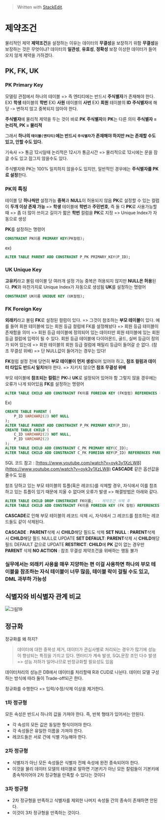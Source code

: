 


> Written with [StackEdit](https://stackedit.io/).

# 제약조건
물리적인 제약
**제약조건**을 설정하는 이유는 데이터의 **무결성**을 보장하기 위함
**무결성**을 보장하는 것은 무엇이냐?
데이터의 **일관성**, **유효성**, **정확성** 보장
이상한 데이터가 들어오지 않게 제약을 가하겠다.

## PK, FK, UK

### PK Primary Key
모델링 관점에서 하나의 테이블 => 즉 엔티티에는 반드시  **주식별자**가 존재해야 한다.
EX) **학생** 테이블의 **학번**
EX) **사원** 테이블의 **사번**
EX) **회원** 테이블의 **ID**
**주식별자**에 해당 -> 변하지 않고 중복되지 않아야 한다.

**주식별자**에 물리적 제약을 두는 것이 바로 **PK**
**주식별자**와 **PK**는 다른 의미
**주식별자 = 논리적, PK = 물리적**

그래서 **하나의 `테이블(엔티티)`에는 반드시 `주식별자`가 존재해야 하지만
`PK`는 존재할 수도 있고, 안할 수도 있다.**

기숙사 => 통금 12시일때 논리적은 12시가 통금시간 => 
물리적으로 12시에는 문을 잠글 수도 있고 잠그지 않을수도 있다.

주식별자와 PK는 100% 일치하지 않을수도 있지만, 
일반적인 경우에는 **주식별자를 PK로 설정**한다.

### PK의 특징
테이블 당 **하나씩만** 설정가능
**중복**과 **NULL**이 허용되지 않음
**PK**로 설정할 수 있는 컬럼이 **두개 이상 존재 가능** 
=> **학생** 테이블에 **학번**과 **주민번호**, 즉 둘 다 **PK**로 사용가능할 때
=> 좀 더 많이 쓰이고 길이가 짧은 **학번** 컬럼을 **PK**로 지정 
=> Unique Index가 자동으로 생성

**PK**를 설정하는 명령어
```SQL
CONSTRAINT PK이름 PRIMARY KEY(PK컬럼);
```
ex)
```SQL
ALTER TABLE PARENT ADD CONSTRAINT P_PK PRIMARY_KEY(P_ID);
```
### UK Unique Key
**고유키**라고 불림
테이블 당 여러개 설정 가능
중복은 허용되지 않지만 **NULL은 허용**된다.
**PK**와 마찬가지로 Unique Index가 자동으로 생성됨
**UK**를 설정하는 명령어
```SQL
CONSTRAINT UK이름 UNIQUE KEY (UK컬럼);
```

### FK Foreign Key
**외래키**라고 불림
**FK**로 설정된 컬럼이 있다. => 그것이 참조하는 **부모 테이블**이 있다.
예를 들어 회원 테이블에 있는 회원 등급 컬럼에 FK를 설정해놨다 
=> 회원 등급 테이블이 존재함을 의미
=> 회원 등급 테이블에 정의되어 있는 데이터만 회원 테이블에 있는 회원 등급 컬럼에 입력이 될 수 있다.
회원 등급 테이블에 다이아몬드, 골드, 실버 등급이 정의가 되어 있는데 
=> 회원 테이블의 회원 등급 컬럼에 패밀리 등급이 들어갈 순 없다. (참조 무결성 위배)
=> 단 NULL값이 들어가는 경우는 있다!

**FK**컬럼 설정 전에 당연히 **부모 테이블이 먼저 생성**되어 있어야 하고, **참조 컬럼과 데이터 타입도 반드시 일치**해야 한다. 
=> 지키지 않으면 **참조 무결성 위배**

부모 테이블에 **참조되는 컬럼**은 **PK**나 **UK**로 설정되어 있어야 함
그렇지 않을 경우에는 오류가 나게 되어있음
**FK**를 설정하는 명령어
```SQL
ALTER TABLE CHILD ADD CONSTRAINT FK이름 FOREIGN KEY (FK컬럼) REFERENCES 부모테이블 (참조할 컬럼);
```
Ex)
```SQL
CREATE TABLE PARENT (
	P_ID VARCHAR2(2) NOT NULL
);
ALTER TABLE PARENT ADD CONSTRAINT P_PK PRIMARY KEY(P_ID);
CREATE TABLE CHILD (
	C_ID VARCHAR2(2) NOT NULL,
	P_ID VARCHAR2(2)
);
ALTER TABLE CHILD ADD CONSTRAINT C_PK PRIMARY KEY(C_ID);
ALTER TABLE CHILD ADD CONSTRAINT C_FK FOREIGN KEY(P_ID) REFERENCES PARENT (P_ID);
```
SQL 코드 참고 : [https://www.youtube.com/watch?v=oyk3y1XzLW8](https://www.youtube.com/watch?v=oyk3y1XzLW8)
**CASCADE** 같은 옵션값을 줄수도 있음

참조 당하고 있는 부모 테이블의 튜플(혹은 레코드)를 삭제할 경우,  자식에서 이를 참조하고 있는 튜플이 있기 때문에 지울 수 없다며 오류가 발생 => 해결방법은 아래와 같다.
```SQL
ALTER TABLE CHILD DROP CONSTRAINT FK이름; -- 제약조건 삭제 후
ALTER TABLE CHILD ADD CONSTRAINT FK이름 FOREIGN KEY (FK 컬럼) REFERENCES PARENT (부모의 PK 혹은 UK컬럼) ON DELETE CASCADE;
```
**CASCADE**로 인해 부모 테이블의 레코드 삭제 시, 자식에서 그 레코드를 참조하는 레코드들도 같이 삭제된다.

**CASCADE** : **PARENT**삭제 시 **CHILD**해당 필드도 삭제
**SET NULL** :  **PARENT**삭제 시 **CHILD**해당 필드 NULL로 UPDATE
**SET DEFAULT**: **PARENT**삭제 시 **CHILD**해당 필드 DEFAULT 값으로 UPDATE
**RESTRICT**: **CHILD**에 **PK** 값이 없는 경우만 **PARENT** 삭제
**NO ACTION** : 참조 무결성 제약조건을 위배하는 행동 불가

### 실무에서는 외래키 사용을 매우 지양하는 편 이걸 사용하면 하나의 부모 테이블을 참조하는 자식 테이블이 너무 많음, 테이블 락이 걸릴 수도 있고, DML 과부하 가능성

## 식별자와 비식별자 관계 비교

![그림19](http://www.dbguide.net/publishing/img/knowledge/SQL_070.jpg)

## 정규화
정규화를 왜 하지?
> 데이터에 대한 중복성 제거, 데이터가 관심사별로 처리되는 경우가 많기에 성능이 향상되는 특징을 가지고 있다.
> 엔터티가 계속 발생, SQL문장 조인 다수 발생 => 성능 저하가 일어나므로 반정규화할 필요성도 있음

데이터처리의 성능은 DB에서 데이터를 처리할때 R과 CUD로 나뉜다.
데이터 모델 구성하는 방식에 따라 둘이 Trade-off되곤 한다.

정규화를 수행한다 => 입력/수정/삭제 이상을 제거한다.

### 1차 정규형
모든 속성은 반드시 하나의 값을 가져야 한다. 즉, 반복 형태가 있어서는 안된다. 
- 각 속성의 모든 값은 동일한 형식이어야 한다. 
- 각 속성들은 유일한 이름을 가져야 한다. 
- 레코드들은 서로 간에 식별 가능해야 한다. 
### 2차 정규형
- 식별자가 아닌 모든 속성들은 식별자 전체 속성에 완전 종속되어야 한다. 
- 이것을 물리 데이터 모델의 테이블로 말하면 기본키가 아닌 모든 칼럼들이 기본키에 종속적이어야 2차 정규형을 만족할 수 있다는 것이다 
### 3차 정규형 
- 2차 정규형을 만족하고 식별자를 제외한 나머지 속성들 간의 종속이 존재하면 안된다. 
- 이것이 3차 정규형을 만족하는 것이다.
<!--stackedit_data:
eyJoaXN0b3J5IjpbOTQyODIwNjUwLDEwODk4NTg2OTBdfQ==
-->
